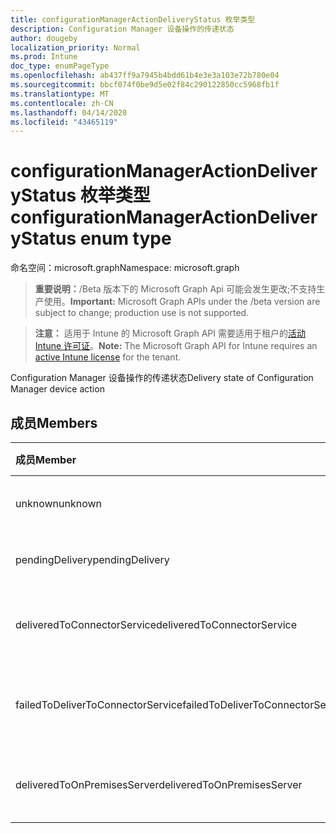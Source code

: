 ```yaml
---
title: configurationManagerActionDeliveryStatus 枚举类型
description: Configuration Manager 设备操作的传递状态
author: dougeby
localization_priority: Normal
ms.prod: Intune
doc_type: enumPageType
ms.openlocfilehash: ab437ff9a7945b4bdd61b4e3e3a103e72b780e04
ms.sourcegitcommit: bbcf074f0be9d5e02f84c290122850cc5968fb1f
ms.translationtype: MT
ms.contentlocale: zh-CN
ms.lasthandoff: 04/14/2020
ms.locfileid: "43465119"
---
```

# <a name="configurationmanageractiondeliverystatus-enum-type"></a><span data-ttu-id="d1050-103">configurationManagerActionDeliveryStatus 枚举类型</span><span class="sxs-lookup"><span data-stu-id="d1050-103">configurationManagerActionDeliveryStatus enum type</span></span>

<span data-ttu-id="d1050-104">命名空间：microsoft.graph</span><span class="sxs-lookup"><span data-stu-id="d1050-104">Namespace: microsoft.graph</span></span>

> <span data-ttu-id="d1050-105">**重要说明：**/Beta 版本下的 Microsoft Graph Api 可能会发生更改;不支持生产使用。</span><span class="sxs-lookup"><span data-stu-id="d1050-105">**Important:** Microsoft Graph APIs under the /beta version are subject to change; production use is not supported.</span></span>

> <span data-ttu-id="d1050-106">**注意：** 适用于 Intune 的 Microsoft Graph API 需要适用于租户的[活动 Intune 许可证](https://go.microsoft.com/fwlink/?linkid=839381)。</span><span class="sxs-lookup"><span data-stu-id="d1050-106">**Note:** The Microsoft Graph API for Intune requires an [active Intune license](https://go.microsoft.com/fwlink/?linkid=839381) for the tenant.</span></span>

<span data-ttu-id="d1050-107">Configuration Manager 设备操作的传递状态</span><span class="sxs-lookup"><span data-stu-id="d1050-107">Delivery state of Configuration Manager device action</span></span>

## <a name="members"></a><span data-ttu-id="d1050-108">成员</span><span class="sxs-lookup"><span data-stu-id="d1050-108">Members</span></span>
|<span data-ttu-id="d1050-109">成员</span><span class="sxs-lookup"><span data-stu-id="d1050-109">Member</span></span>|<span data-ttu-id="d1050-110">值</span><span class="sxs-lookup"><span data-stu-id="d1050-110">Value</span></span>|<span data-ttu-id="d1050-111">说明</span><span class="sxs-lookup"><span data-stu-id="d1050-111">Description</span></span>|
|:---|:---|:---|
|<span data-ttu-id="d1050-112">unknown</span><span class="sxs-lookup"><span data-stu-id="d1050-112">unknown</span></span>|<span data-ttu-id="d1050-113">0</span><span class="sxs-lookup"><span data-stu-id="d1050-113">0</span></span>|<span data-ttu-id="d1050-114">挂起，将操作传递给 ConfigurationManager</span><span class="sxs-lookup"><span data-stu-id="d1050-114">Pending to deliver the action to ConfigurationManager</span></span>|
|<span data-ttu-id="d1050-115">pendingDelivery</span><span class="sxs-lookup"><span data-stu-id="d1050-115">pendingDelivery</span></span>|<span data-ttu-id="d1050-116">1</span><span class="sxs-lookup"><span data-stu-id="d1050-116">1</span></span>|<span data-ttu-id="d1050-117">挂起，将操作传递给 ConfigurationManager</span><span class="sxs-lookup"><span data-stu-id="d1050-117">Pending to deliver the action to ConfigurationManager</span></span>|
|<span data-ttu-id="d1050-118">deliveredToConnectorService</span><span class="sxs-lookup"><span data-stu-id="d1050-118">deliveredToConnectorService</span></span>|<span data-ttu-id="d1050-119">双面</span><span class="sxs-lookup"><span data-stu-id="d1050-119">2</span></span>|<span data-ttu-id="d1050-120">将操作发送到 ConfigurationManager 连接器服务（云）</span><span class="sxs-lookup"><span data-stu-id="d1050-120">Action is sent to ConfigurationManager Connector service (cloud)</span></span>|
|<span data-ttu-id="d1050-121">failedToDeliverToConnectorService</span><span class="sxs-lookup"><span data-stu-id="d1050-121">failedToDeliverToConnectorService</span></span>|<span data-ttu-id="d1050-122">第三章</span><span class="sxs-lookup"><span data-stu-id="d1050-122">3</span></span>|<span data-ttu-id="d1050-123">无法将操作发送到 ConfigurationManager 连接器服务（云）</span><span class="sxs-lookup"><span data-stu-id="d1050-123">Failed to send the action to ConfigurationManager Connector service (cloud)</span></span>|
|<span data-ttu-id="d1050-124">deliveredToOnPremisesServer</span><span class="sxs-lookup"><span data-stu-id="d1050-124">deliveredToOnPremisesServer</span></span>|<span data-ttu-id="d1050-125">4 </span><span class="sxs-lookup"><span data-stu-id="d1050-125">4</span></span>|<span data-ttu-id="d1050-126">操作传递给 ConfigurationManager on-本地 server</span><span class="sxs-lookup"><span data-stu-id="d1050-126">Action is delivered to ConfigurationManager on-prem server</span></span>|



